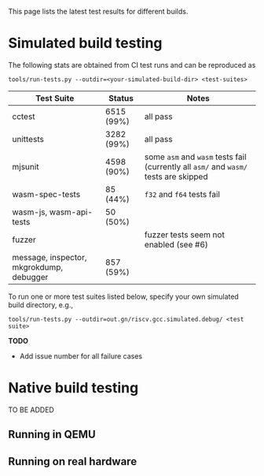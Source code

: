 This page lists the latest test results for different builds.

# Simulated build testing

The following stats are obtained from CI test runs and can be reproduced as
```
tools/run-tests.py --outdir=<your-simulated-build-dir> <test-suites>
```

| Test Suite | Status | Notes |
| - | - | - |
| cctest | 6515 (99%) | all pass |
| unittests | 3282 (99%) | all pass |
| mjsunit | 4598 (90%) | some `asm` and `wasm` tests fail (currently all `asm/` and `wasm/` tests are skipped|
| wasm-spec-tests | 85 (44%) | `f32` and `f64` tests fail |
| wasm-js, wasm-api-tests | 50 (50%) |  |
| fuzzer | | fuzzer tests seem not enabled (see #6)|
| message, inspector, mkgrokdump, debugger | 857 (59%) |  |

To run one or more test suites listed below, specify your own simulated build directory, e.g.,
```
tools/run-tests.py --outdir=out.gn/riscv.gcc.simulated.debug/ <test suite>
```

**TODO**
- Add issue number for all failure cases

# Native build testing

TO BE ADDED

## Running in QEMU

## Running on real hardware 